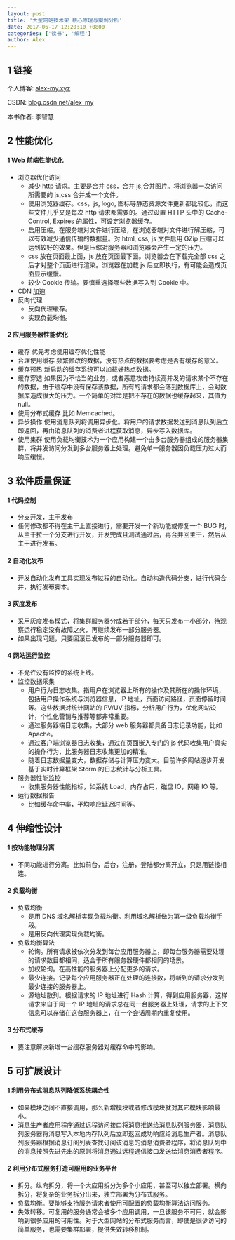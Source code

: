 ```yaml
---
layout: post
title: '大型网站技术架 核心原理与案例分析'
date: 2017-06-17 12:20:10 +0800
categories: ['读书', '编程']
author: Alex
---
```




## 1 链接

个人博客: [alex-my.xyz](http://alex-my.xyz)

CSDN: [blog.csdn.net/alex_my](http://blog.csdn.net/alex_my)

本书作者: 李智慧

## 2 性能优化

#### 1 Web 前端性能优化

- 浏览器优化访问
  - 减少 http 请求。主要是合并 css，合并 js,合并图片。将浏览器一次访问所需要的 js,css 合并成一个文件。
  - 使用浏览器缓存。css，js, logo, 图标等静态资源文件更新都比较低，而这些文件几乎又是每次 http 请求都需要的。通过设置 HTTP 头中的 Cache-Control, Expires 的属性，可设定浏览器缓存。
  - 启用压缩。在服务端对文件进行压缩，在浏览器端对文件进行解压缩，可以有效减少通信传输的数据量。对 html, css, js 文件启用 GZip 压缩可以达到较好的效果。但是压缩对服务器和浏览器会产生一定的压力。
  - css 放在页面最上面，js 放在页面最下面。浏览器会在下载完全部 css 之后才对整个页面进行渲染。浏览器在加载 js 后立即执行，有可能会造成页面显示缓慢。
  - 较少 Cookie 传输。要慎重选择哪些数据写入到 Cookie 中。
- CDN 加速
- 反向代理
  - 反向代理缓存。
  - 实现负载均衡。

#### 2 应用服务器性能优化

- 缓存
  优先考虑使用缓存优化性能
- 合理使用缓存
  频繁修改的数据，没有热点的数据要考虑是否有缓存的意义。
- 缓存预热
  新启动的缓存系统可以加载好热点数据。
- 缓存穿透
  如果因为不恰当的业务，或者恶意攻击持续高并发的请求某个不存在的数据，由于缓存中没有保存该数据，所有的请求都会落到数据库上，会对数据库造成很大的压力。一个简单的对策是把不存在的数据也缓存起来，其值为 null。
- 使用分布式缓存
  比如 Memcached。
- 异步操作
  使用消息队列将调用异步化。将用户的请求数据发送到消息队列后立即返回，再由消息队列的消费者进程获取消息，异步写入数据库。
- 使用集群
  使用负载均衡技术为一个应用构建一个由多台服务器组成的服务器集群，将并发访问分发到多台服务器上处理。避免单一服务器因负载压力过大而响应缓慢。

## 3 软件质量保证

#### 1 代码控制

- 分支开发，主干发布
- 任何修改都不得在主干上直接进行，需要开发一个新功能或修复一个 BUG 时, 从主干拉一个分支进行开发，开发完成且测试通过后，再合并回主干，然后从主干进行发布。

#### 2 自动化发布

- 开发自动化发布工具实现发布过程的自动化。自动构造代码分支，进行代码合并，执行发布脚本。

#### 3 灰度发布

- 采用灰度发布模式，将集群服务器分成若干部分，每天只发布一小部分，待观察运行稳定没有故障之火，再继续发布一部分服务器。
- 如果出现问题，只要回滚已发布的一部分服务器即可。

#### 4 网站运行监控

- 不允许没有监控的系统上线。
- 监控数据采集
  - 用户行为日志收集。指用户在浏览器上所有的操作及其所在的操作环境，包括用户操作系统与浏览器信息，IP 地址，页面访问路径，页面停留时间等。这些数据对统计网站的 PV/UV 指标，分析用户行为，优化网站设计，个性化营销与推荐等都非常重要。
  - 通过服务器端日志收集，大部分 web 服务器都具备日志记录功能，比如 Apache。
  - 通过客户端浏览器日志收集，通过在页面嵌入专门的 js 代码收集用户真实的操作行为，比服务器日志收集更加的精准。
  - 随着日志数据量变大，数据存储与计算压力变大。目前许多网站逐步开发基于实时计算框架 Storm 的日志统计与分析工具。
- 服务器性能监控
  - 收集服务器性能指标，如系统 Load，内存占用，磁盘 IO，网络 IO 等。
- 运行数据报告
  - 比如缓存命中率，平均响应延迟时间等。

## 4 伸缩性设计

#### 1 按功能物理分离

- 不同功能进行分离。比如前台，后台，注册，登陆都分离开立，只是用链接相连。

#### 2 负载均衡

- 负载均衡
  - 是用 DNS 域名解析实现负载均衡。利用域名解析做为第一级负载均衡手段。
  - 是用反向代理实现负载均衡。
- 负载均衡算法
  - 轮询。所有请求被依次分发到每台应用服务器上，即每台服务器需要处理的请求数目都相同，适合于所有服务器硬件都相同的场景。
  - 加权轮询。在高性能的服务器上分配更多的请求。
  - 最少连接。记录每个应用服务器正在处理的连接数，将新到的请求分发到最少连接的服务器上。
  - 源地址散列。根据请求的 IP 地址进行 Hash 计算，得到应用服务器，这样请求来自于同一个 IP 地址的请求总在同一台服务器上处理，请求的上下文信息可以存储在这台服务器上，在一个会话周期内重复使用。

#### 3 分布式缓存

- 要注意解决新增一台缓存服务器对缓存命中的影响。

## 5 可扩展设计

#### 1 利用分布式消息队列降低系统耦合性

- 如果模块之间不直接调用，那么新增模块或者修改模块就对其它模块影响最小。
- 消息生产者应用程序通过远程访问接口将消息推送给消息队列服务器，消息队列服务器将消息写入本地内存队列后立即返回成功响应给消息生产者。消息队列服务器根据消息订阅列表查找订阅该消息的消息消费者程序，将消息队列中的消息按照先进先出的原则将消息通过远程通信接口发送给消息消费者程序。

#### 2 利用分布式服务打造可服用的业务平台

- 拆分。纵向拆分，将一个大应用拆分为多个小应用，甚至可以独立部署。横向拆分，将复杂的业务拆分出来，独立部署为分布式服务。
- 负载均衡。要能够支持服务请求者使用可配置的负载均衡算法访问服务。
- 失效转移。可复用的服务通常会被多个应用调用，一旦该服务不可用，就会影响到很多应用的可用性。对于大型网站的分布式服务而言，即使是很少访问的简单服务，也需要集群部署，提供失效转移机制。
